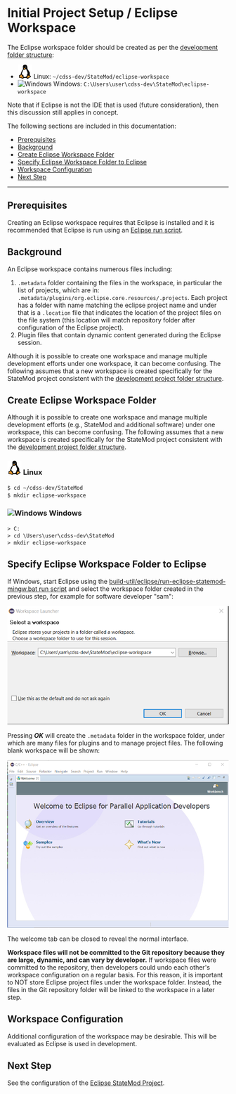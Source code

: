 # Initial Project Setup / Eclipse Workspace #

The Eclipse workspace folder should be created as per
the [development folder structure](overview#development-folder-structure):

* ![Linux](../images/linux-32.png) Linux: `~/cdss-dev/StateMod/eclipse-workspace`
* ![Windows](../images/windows-32.ico) Windows: `C:\Users\user\cdss-dev\StateMod\eclipse-workspace`

Note that if Eclipse is not the IDE that is used (future consideration), then this discussion still applies in concept.

The following sections are included in this documentation:

* [Prerequisites](#prerequisites)
* [Background](#background)
* [Create Eclipse Workspace Folder](#create-eclipse-workspace-folder)
* [Specify Eclipse Workspace Folder to Eclipse](#specify-eclipse-workspace-folder-to-eclipse)
* [Workspace Configuration](#workspace-configuration)
* [Next Step](#next-step)

--------------

## Prerequisites ##

Creating an Eclipse workspace requires that Eclipse is installed and it is recommended that Eclipse
is run using an [Eclipse run script](eclipse-run-script/).

## Background ##

An Eclipse workspace contains numerous files including:

1. `.metadata` folder containing the files in the workspace, in particular the list of projects, which are in:
`.metadata/plugins/org.eclipse.core.resources/.projects`.
Each project has a folder with name matching the eclipse project name and under that is a `.location` file that
indicates the location of the project files on the file system (this location will match repository folder after
configuration of the Eclipse project).
2. Plugin files that contain dynamic content generated during the Eclipse session.

Although it is possible to create one workspace and manage multiple development efforts under one workspace,
it can become confusing.
The following assumes that a new workspace is created specifically for the StateMod project
consistent with the [development project folder structure](overview#development-folder-structure).

## Create Eclipse Workspace Folder ##

Although it is possible to create one workspace and manage multiple development efforts
(e.g., StateMod and additional software) under one workspace,
this can become confusing.
The following assumes that a new workspace is created specifically for the StateMod project
consistent with the [development project folder structure](overview#development-folder-structure).

### ![Linux](../images/linux-32.png) Linux ###

```bash
$ cd ~/cdss-dev/StateMod
$ mkdir eclipse-workspace
```

### ![Windows](../images/windows-32.ico) Windows ###

```com
> C:
> cd \Users\user\cdss-dev\StateMod
> mkdir eclipse-workspace
```

## Specify Eclipse Workspace Folder to Eclipse ##

If Windows, start Eclipse using the [build-util/eclipse/run-eclipse-statemod-mingw.bat run script](eclipse-run-script/)
and select the workspace folder created in the previous step, for example for software developer "sam":

![Eclipse new workspace](eclipse-workspace-images/eclipse-workspace-select.png)

Pressing ***OK*** will create the `.metadata` folder in the workspace folder, under which are many files for plugins and
to manage project files.  The following blank workspace will be shown:

![Eclipse blank workspace](eclipse-workspace-images/eclipse-workspace-blank.png)

The welcome tab can be closed to reveal the normal interface.

**Workspace files will not be committed to the Git repository because they are large, dynamic, and can vary by
developer.**  If workspace files were committed to the repository, then developers could undo each other's workspace configuration on a regular basis.
For this reason, it is important to NOT store Eclipse project files under the workspace folder.
Instead, the files in the Git repository folder will be linked to the workspace in a later step.

## Workspace Configuration ##

Additional configuration of the workspace may be desirable.
This will be evaluated as Eclipse is used in development.

## Next Step ##

See the configuration of the [Eclipse StateMod Project](eclipse-statemod-project).
